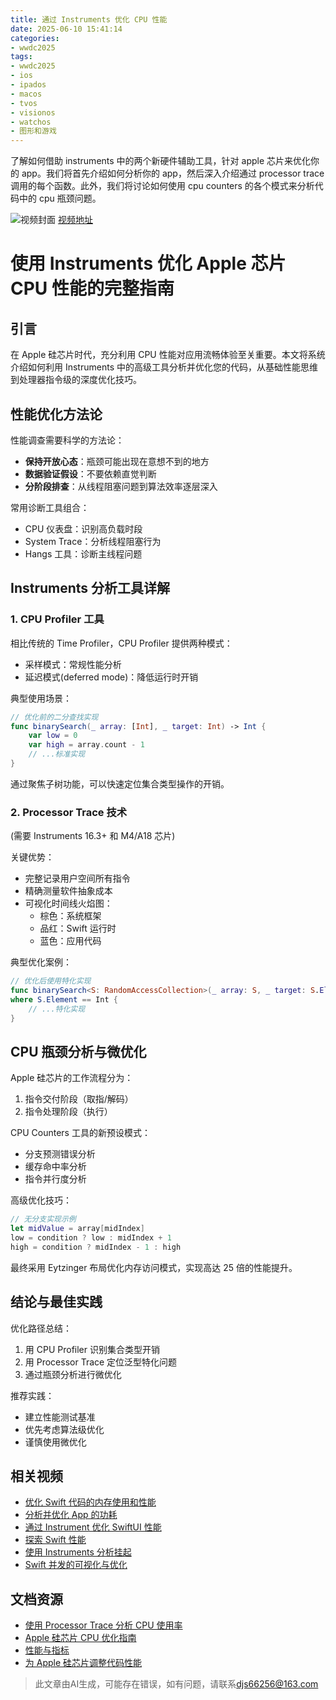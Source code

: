 ```yaml
---
title: 通过 Instruments 优化 CPU 性能
date: 2025-06-10 15:41:14
categories:
- wwdc2025
tags:
- wwdc2025
- ios
- ipados
- macos
- tvos
- visionos
- watchos
- 图形和游戏
---
```

了解如何借助 instruments 中的两个新硬件辅助工具，针对 apple 芯片来优化你的 app。我们将首先介绍如何分析你的 app，然后深入介绍通过 processor trace 调用的每个函数。此外，我们将讨论如何使用 cpu counters 的各个模式来分析代码中的 cpu 瓶颈问题。
<!--more-->

![视频封面](https://devimages-cdn.apple.com/wwdc-services/images/3055294D-836B-4513-B7B0-0BC5666246B0/10028/10028_wide_250x141_2x.jpg)
[视频地址](https://developer.apple.com/cn/videos/play/wwdc2025/308/)

# 使用 Instruments 优化 Apple 芯片 CPU 性能的完整指南

## 引言
在 Apple 硅芯片时代，充分利用 CPU 性能对应用流畅体验至关重要。本文将系统介绍如何利用 Instruments 中的高级工具分析并优化您的代码，从基础性能思维到处理器指令级的深度优化技巧。

## 性能优化方法论
性能调查需要科学的方法论：
- **保持开放心态**：瓶颈可能出现在意想不到的地方
- **数据验证假设**：不要依赖直觉判断
- **分阶段排查**：从线程阻塞问题到算法效率逐层深入

常用诊断工具组合：
- CPU 仪表盘：识别高负载时段
- System Trace：分析线程阻塞行为
- Hangs 工具：诊断主线程问题

## Instruments 分析工具详解
### 1. CPU Profiler 工具
相比传统的 Time Profiler，CPU Profiler 提供两种模式：
- 采样模式：常规性能分析
- 延迟模式(deferred mode)：降低运行时开销

典型使用场景：
```swift
// 优化前的二分查找实现
func binarySearch(_ array: [Int], _ target: Int) -> Int {
    var low = 0
    var high = array.count - 1
    // ...标准实现
}
```

通过聚焦子树功能，可以快速定位集合类型操作的开销。

### 2. Processor Trace 技术
(需要 Instruments 16.3+ 和 M4/A18 芯片)

关键优势：
- 完整记录用户空间所有指令
- 精确测量软件抽象成本
- 可视化时间线火焰图：
  - 棕色：系统框架
  - 品红：Swift 运行时
  - 蓝色：应用代码

典型优化案例：
```swift
// 优化后使用特化实现
func binarySearch<S: RandomAccessCollection>(_ array: S, _ target: S.Element) -> Int 
where S.Element == Int {
    // ...特化实现
}
```

## CPU 瓶颈分析与微优化
Apple 硅芯片的工作流程分为：
1. 指令交付阶段（取指/解码）
2. 指令处理阶段（执行）

CPU Counters 工具的新预设模式：
- 分支预测错误分析
- 缓存命中率分析
- 指令并行度分析

高级优化技巧：
```swift
// 无分支实现示例
let midValue = array[midIndex]
low = condition ? low : midIndex + 1
high = condition ? midIndex - 1 : high
```

最终采用 Eytzinger 布局优化内存访问模式，实现高达 25 倍的性能提升。

## 结论与最佳实践
优化路径总结：
1. 用 CPU Profiler 识别集合类型开销
2. 用 Processor Trace 定位泛型特化问题
3. 通过瓶颈分析进行微优化

推荐实践：
- 建立性能测试基准
- 优先考虑算法级优化
- 谨慎使用微优化

## 相关视频
- [优化 Swift 代码的内存使用和性能](https://developer.apple.com/videos/play/wwdc2025/312)  
- [分析并优化 App 的功耗](https://developer.apple.com/videos/play/wwdc2025/226)  
- [通过 Instrument 优化 SwiftUI 性能](https://developer.apple.com/videos/play/wwdc2025/306)  
- [探索 Swift 性能](https://developer.apple.com/videos/play/wwdc2024/10217)  
- [使用 Instruments 分析挂起](https://developer.apple.com/videos/play/wwdc2023/10248)  
- [Swift 并发的可视化与优化](https://developer.apple.com/videos/play/wwdc2022/110350)  

## 文档资源
- [使用 Processor Trace 分析 CPU 使用率](https://developer.apple.com/documentation/Xcode/analyzing-cpu-usage-with-processor-trace)  
- [Apple 硅芯片 CPU 优化指南](https://developer.apple.com/documentation/Apple-Silicon/cpu-optimization-guide)  
- [性能与指标](https://developer.apple.com/documentation/Xcode/performance-and-metrics)  
- [为 Apple 硅芯片调整代码性能](https://developer.apple.com/documentation/Apple-Silicon/tuning-your-code-s-performance-for-apple-silicon)
> 此文章由AI生成，可能存在错误，如有问题，请联系[djs66256@163.com](djs66256@163.com)